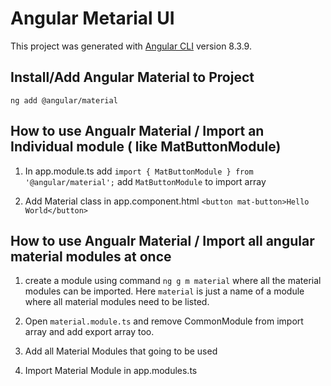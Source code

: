 # Angular Metarial UI

This project was generated with [Angular CLI](https://github.com/angular/angular-cli) version 8.3.9.

## Install/Add Angular Material to Project
`ng add @angular/material`

## How to use Angualr Material / Import an Individual module ( like MatButtonModule) 

1) In app.module.ts add `import { MatButtonModule } from '@angular/material';` add `MatButtonModule` to import array

2) Add Material class in app.component.html
`<button mat-button>Hello World</button>`

## How to use Angualr Material / Import all angular material modules at once 

1) create a module using command `ng g m material` where all the material modules can be imported. Here `material` is just a name of a module where all material modules need to be listed.

2) Open `material.module.ts` and remove CommonModule from import array and add export array too.

3) Add all Material Modules that going to be used

4) Import Material Module in app.modules.ts
